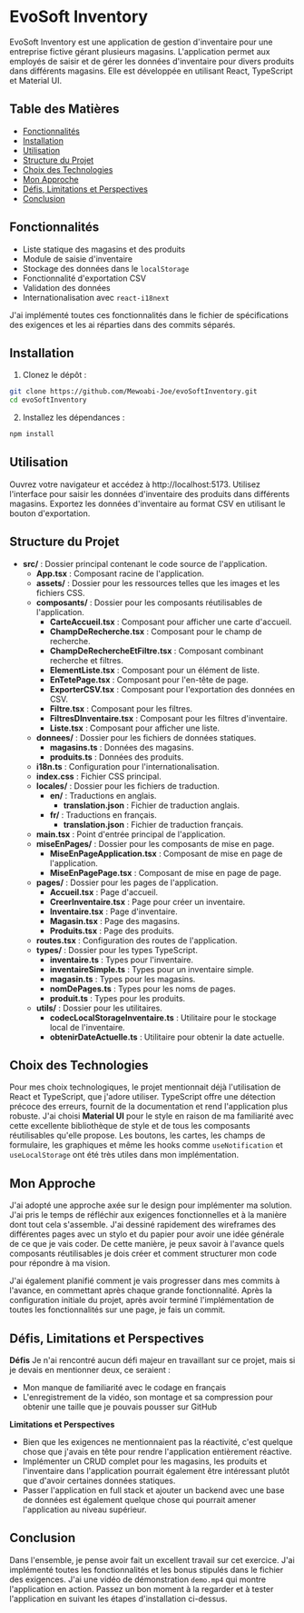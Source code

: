 # EvoSoft Inventory
EvoSoft Inventory est une application de gestion d'inventaire pour une entreprise fictive gérant plusieurs magasins. L'application permet aux employés de saisir et de gérer les données d'inventaire pour divers produits dans différents magasins. Elle est développée en utilisant React, TypeScript et Material UI.

## Table des Matières

- [Fonctionnalités](#fonctionnalités)
- [Installation](#installation)
- [Utilisation](#utilisation)
- [Structure du Projet](#structure-du-projet)
- [Choix des Technologies](#choix-des-technologies)
- [Mon Approche](#mon-approche)
- [Défis, Limitations et Perspectives](#défis-limitations-et-perspectives)
- [Conclusion](#conclusion)

## Fonctionnalités

- Liste statique des magasins et des produits
- Module de saisie d'inventaire
- Stockage des données dans le `localStorage`
- Fonctionnalité d'exportation CSV
- Validation des données
- Internationalisation avec `react-i18next`

J'ai implémenté toutes ces fonctionnalités dans le fichier de spécifications des exigences et les ai réparties dans des commits séparés.

## Installation

1. Clonez le dépôt :

  ```sh
  git clone https://github.com/Mewoabi-Joe/evoSoftInventory.git
  cd evoSoftInventory
  ```

2. Installez les dépendances :

  ```sh
  npm install
  ```

## Utilisation

Ouvrez votre navigateur et accédez à http://localhost:5173. Utilisez l'interface pour saisir les données d'inventaire des produits dans différents magasins. Exportez les données d'inventaire au format CSV en utilisant le bouton d'exportation.

## Structure du Projet

- **src/** : Dossier principal contenant le code source de l'application.
  - **App.tsx** : Composant racine de l'application.
  - **assets/** : Dossier pour les ressources telles que les images et les fichiers CSS.
  - **composants/** : Dossier pour les composants réutilisables de l'application.
    - **CarteAccueil.tsx** : Composant pour afficher une carte d'accueil.
    - **ChampDeRecherche.tsx** : Composant pour le champ de recherche.
    - **ChampDeRechercheEtFiltre.tsx** : Composant combinant recherche et filtres.
    - **ElementListe.tsx** : Composant pour un élément de liste.
    - **EnTetePage.tsx** : Composant pour l'en-tête de page.
    - **ExporterCSV.tsx** : Composant pour l'exportation des données en CSV.
    - **Filtre.tsx** : Composant pour les filtres.
    - **FiltresDInventaire.tsx** : Composant pour les filtres d'inventaire.
    - **Liste.tsx** : Composant pour afficher une liste.
  - **donnees/** : Dossier pour les fichiers de données statiques.
    - **magasins.ts** : Données des magasins.
    - **produits.ts** : Données des produits.
  - **i18n.ts** : Configuration pour l'internationalisation.
  - **index.css** : Fichier CSS principal.
  - **locales/** : Dossier pour les fichiers de traduction.
    - **en/** : Traductions en anglais.
      - **translation.json** : Fichier de traduction anglais.
    - **fr/** : Traductions en français.
      - **translation.json** : Fichier de traduction français.
  - **main.tsx** : Point d'entrée principal de l'application.
  - **miseEnPages/** : Dossier pour les composants de mise en page.
    - **MiseEnPageApplication.tsx** : Composant de mise en page de l'application.
    - **MiseEnPagePage.tsx** : Composant de mise en page de page.
  - **pages/** : Dossier pour les pages de l'application.
    - **Accueil.tsx** : Page d'accueil.
    - **CreerInventaire.tsx** : Page pour créer un inventaire.
    - **Inventaire.tsx** : Page d'inventaire.
    - **Magasin.tsx** : Page des magasins.
    - **Produits.tsx** : Page des produits.
  - **routes.tsx** : Configuration des routes de l'application.
  - **types/** : Dossier pour les types TypeScript.
    - **inventaire.ts** : Types pour l'inventaire.
    - **inventaireSimple.ts** : Types pour un inventaire simple.
    - **magasin.ts** : Types pour les magasins.
    - **nomDePages.ts** : Types pour les noms de pages.
    - **produit.ts** : Types pour les produits.
  - **utils/** : Dossier pour les utilitaires.
    - **codecLocalStorageInventaire.ts** : Utilitaire pour le stockage local de l'inventaire.
    - **obtenirDateActuelle.ts** : Utilitaire pour obtenir la date actuelle.

## Choix des Technologies

Pour mes choix technologiques, le projet mentionnait déjà l'utilisation de React et TypeScript, que j'adore utiliser. TypeScript offre une détection précoce des erreurs, fournit de la documentation et rend l'application plus robuste. J'ai choisi **Material UI** pour le style en raison de ma familiarité avec cette excellente bibliothèque de style et de tous les composants réutilisables qu'elle propose. Les boutons, les cartes, les champs de formulaire, les graphiques et même les hooks comme `useNotification` et `useLocalStorage` ont été très utiles dans mon implémentation.

## Mon Approche

J'ai adopté une approche axée sur le design pour implémenter ma solution. J'ai pris le temps de réfléchir aux exigences fonctionnelles et à la manière dont tout cela s'assemble. J'ai dessiné rapidement des wireframes des différentes pages avec un stylo et du papier pour avoir une idée générale de ce que je vais coder. De cette manière, je peux savoir à l'avance quels composants réutilisables je dois créer et comment structurer mon code pour répondre à ma vision.

J'ai également planifié comment je vais progresser dans mes commits à l'avance, en commettant après chaque grande fonctionnalité. Après la configuration initiale du projet, après avoir terminé l'implémentation de toutes les fonctionnalités sur une page, je fais un commit.

## Défis, Limitations et Perspectives

**Défis**
Je n'ai rencontré aucun défi majeur en travaillant sur ce projet, mais si je devais en mentionner deux, ce seraient :
- Mon manque de familiarité avec le codage en français
- L'enregistrement de la vidéo, son montage et sa compression pour obtenir une taille que je pouvais pousser sur GitHub

**Limitations et Perspectives**
- Bien que les exigences ne mentionnaient pas la réactivité, c'est quelque chose que j'avais en tête pour rendre l'application entièrement réactive.
- Implémenter un CRUD complet pour les magasins, les produits et l'inventaire dans l'application pourrait également être intéressant plutôt que d'avoir certaines données statiques.
- Passer l'application en full stack et ajouter un backend avec une base de données est également quelque chose qui pourrait amener l'application au niveau supérieur.

## Conclusion

Dans l'ensemble, je pense avoir fait un excellent travail sur cet exercice. J'ai implémenté toutes les fonctionnalités et les bonus stipulés dans le fichier des exigences. J'ai une vidéo de démonstration `demo.mp4` qui montre l'application en action. Passez un bon moment à la regarder et à tester l'application en suivant les étapes d'installation ci-dessus.
